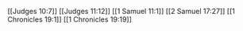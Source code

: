[[Judges 10:7]]
[[Judges 11:12]]
[[1 Samuel 11:1]]
[[2 Samuel 17:27]]
[[1 Chronicles 19:1]]
[[1 Chronicles 19:19]]
